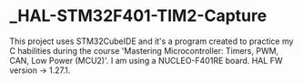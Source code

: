 # _HAL-STM32F401-TIM2-Capture
This project uses STM32CubeIDE and it's a program created to practice my C habilities during the course 'Mastering Microcontroller: Timers, PWM, CAN, Low Power (MCU2)'. I am using a NUCLEO-F401RE board.  HAL FW version -> 1.27.1.
